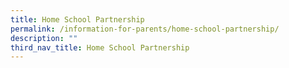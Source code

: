 ```yaml
---
title: Home School Partnership
permalink: /information-for-parents/home-school-partnership/
description: ""
third_nav_title: Home School Partnership
---
```

